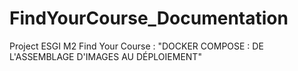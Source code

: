# FindYourCourse_Documentation

Project ESGI M2 Find Your Course  : "DOCKER COMPOSE : DE L'ASSEMBLAGE D'IMAGES AU DÉPLOIEMENT"
